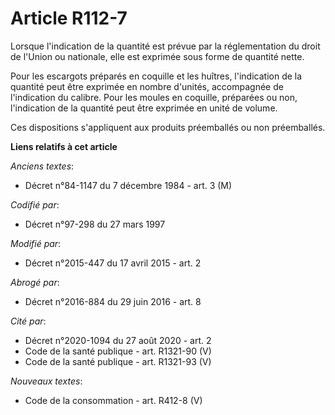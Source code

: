 # Article R112-7

Lorsque l'indication de la quantité est prévue par la réglementation du droit de l'Union ou nationale, elle est exprimée sous
forme de quantité nette.

Pour les escargots préparés en coquille et les huîtres, l'indication de la quantité peut être exprimée en nombre d'unités,
accompagnée de l'indication du calibre. Pour les moules en coquille, préparées ou non, l'indication de la quantité peut être
exprimée en unité de volume.

Ces dispositions s'appliquent aux produits préemballés ou non préemballés.

**Liens relatifs à cet article**

_Anciens textes_:

  - Décret n°84-1147 du 7 décembre 1984 - art. 3 (M)

_Codifié par_:

  - Décret n°97-298 du 27 mars 1997

_Modifié par_:

  - Décret n°2015-447 du 17 avril 2015 - art. 2

_Abrogé par_:

  - Décret n°2016-884 du 29 juin 2016 - art. 8

_Cité par_:

  - Décret n°2020-1094 du 27 août 2020 - art. 2
  - Code de la santé publique - art. R1321-90 (V)
  - Code de la santé publique - art. R1321-93 (V)

_Nouveaux textes_:

  - Code de la consommation - art. R412-8 (V)
